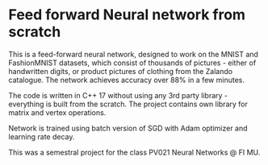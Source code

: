 # Feed forward Neural network from scratch

This is a feed-forward neural network, designed to work on the MNIST and FashionMNIST datasets, which consist of thousands of pictures - either of handwritten digits, or product pictures of clothing from the Zalando catalogue. The network achieves accuracy over 88% in a few minutes.

The code is written in C++ 17 without using any 3rd party library - everything is built from the scratch. The project contains own library for matrix and vertex operations.

Network is trained using batch version of SGD with Adam optimizer and learning rate decay.

This was a semestral project for the class PV021 Neural Networks @ FI MU.
